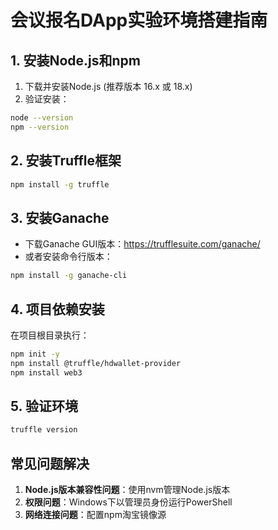 # 会议报名DApp实验环境搭建指南

## 1. 安装Node.js和npm
1. 下载并安装Node.js (推荐版本 16.x 或 18.x)
2. 验证安装：
```bash
node --version
npm --version
```

## 2. 安装Truffle框架
```bash
npm install -g truffle
```

## 3. 安装Ganache
- 下载Ganache GUI版本：https://trufflesuite.com/ganache/
- 或者安装命令行版本：
```bash
npm install -g ganache-cli
```

## 4. 项目依赖安装
在项目根目录执行：
```bash
npm init -y
npm install @truffle/hdwallet-provider
npm install web3
```

## 5. 验证环境
```bash
truffle version
```

## 常见问题解决
1. **Node.js版本兼容性问题**：使用nvm管理Node.js版本
2. **权限问题**：Windows下以管理员身份运行PowerShell
3. **网络连接问题**：配置npm淘宝镜像源
